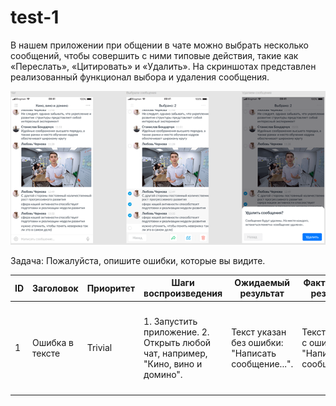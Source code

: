# test-1
В нашем приложении при общении в чате можно выбрать несколько сообщений, чтобы совершить с ними типовые действия, такие как «Переслать», «Цитировать» и «Удалить». На скриншотах представлен реализованный функционал выбора и удаления сообщения.

![alt text](images/Рисунок1.png)

Задача:
Пожалуйста, опишите ошибки, которые вы видите.


| ID | Заголовок | Приоритет | Шаги воспроизведения | Ожидаемый результат | Фактический результат | Доп. материалы | 
| ------------- | ------------- | ------------- | ------------- | ------------- | ------------- | ------------- |
| 1 | Ошибка в тексте | Trivial  | 1. Запустить приложение.               2. Открыть любой чат, например, "Кино, вино и домино". | Текст указан без ошибки: "Написать сообщение...". | Текст указан с ошибкой: "Написать сообшение...". | ![alt text](images/image3.png) |
